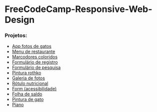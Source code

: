 # FreeCodeCamp-Responsive-Web-Design
<h3>Projetos:</h3>

 <ul>
     <li><a href="https://mateusskv9.github.io/FreeCodeCamp-Responsive-Web-Design/1-Aplicativo_de_fotos_de_gatos/" target="_blank">App fotos de gatos</a></li>
     <li><a href="https://mateusskv9.github.io/FreeCodeCamp-Responsive-Web-Design/2-menu_de_restaurante/" target="_blank">Menu de restaurante</a></li>
     <li><a href="https://mateusskv9.github.io/FreeCodeCamp-Responsive-Web-Design/3-marcadores_coloridos/" target="_blank">Marcodores coloridos</a></li>
     <li><a href="https://mateusskv9.github.io/FreeCodeCamp-Responsive-Web-Design/4-Formulario_de_registro/" target="_blank">Formulário de registro</a></li>
     <li><a href="https://mateusskv9.github.io/FreeCodeCamp-Responsive-Web-Design/5-formulario_de_pesquisa/" target="_blank">Formulário de pesquisa</a></li>
     <li><a href="https://mateusskv9.github.io/FreeCodeCamp-Responsive-Web-Design/6-box_model_pintura_rothko/" target="_blank">Pintura rothko</a></li>
     <li><a href="https://mateusskv9.github.io/FreeCodeCamp-Responsive-Web-Design/7-flexbox_galeria_de_fotos/" target="_blank">Galeria de fotos</a></li>
     <li><a href="https://mateusskv9.github.io/FreeCodeCamp-Responsive-Web-Design/8-rotulo_nutricional/" target="_blank">Rótulo nutricional</a></li>
     <li><a href="https://mateusskv9.github.io/FreeCodeCamp-Responsive-Web-Design/9-form_acessibilidade/">Form (acessibilidade)</a></li>
     <li><a href="https://mateusskv9.github.io/FreeCodeCamp-Responsive-Web-Design/11-folha_de_saldo/">Folha de saldo</a></li>
     <li><a href="https://mateusskv9.github.io/FreeCodeCamp-Responsive-Web-Design/12-pintura_de_gato/">Pintura de gato</a></li>
     <li><a href="https://mateusskv9.github.io/FreeCodeCamp-Responsive-Web-Design/13-piano/">Piano</a></li>
 </ul>